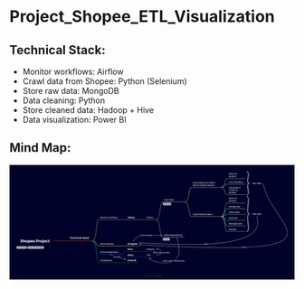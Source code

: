 # Project_Shopee_ETL_Visualization
## Technical Stack:
+ Monitor workflows: Airflow
+ Crawl data from Shopee: Python (Selenium)
+ Store raw data: MongoDB
+ Data cleaning: Python
+ Store cleaned data: Hadoop + Hive
+ Data visualization: Power BI
## Mind Map:
<p align = 'center'><img src="Mindmap/Shopee Project.png" alt="Italian Trulli"></p>
